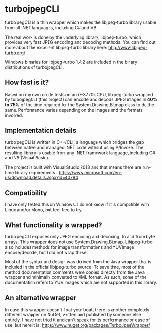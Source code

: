 # turbojpegCLI

turbojpegCLI is a thin wrapper which makes the libjpeg-turbo library usable from all .NET languages, including C# and VB.

The real work is done by the underlying library, libjpeg-turbo, which provides very fast JPEG encoding and decoding methods.  You can find out more about the excellent libjpeg-turbo library here: http://www.libjpeg-turbo.org/

Windows binaries for libjpeg-turbo 1.4.2 are included in the binary distributions of turbojpegCLI.

## How fast is it?

Based on my own crude tests on an i7-3770k CPU, libjpeg-turbo wrapped by turbojpegCLI (this project) can encode and decode JPEG images in **40% to 75%** of the time required for the System.Drawing.Bitmap class to do the same.  Performance varies depending on the images and the formats involved.

## Implementation details

turbojpegCLI is written in C++/CLI, a language which bridges the gap between native and managed .NET code without using P/Invoke.  The resulting library is usable from any .NET framework language, including C# and VB (Visual Basic).

The project is built with Visual Studio 2013 and that means there are run-time library requirements : https://www.microsoft.com/en-us/download/details.aspx?id=40784

## Compatibility

I have only tested this on Windows.  I do not know if it is compatible with Linux and/or Mono, but feel free to try.

## What functionality is wrapped?

turbojpegCLI exposes only JPEG encoding and decoding, to and from byte arrays.  This wrapper does not use System.Drawing.Bitmap.  Libjpeg-turbo also includes methods for image transformations and YUVImage encode/decode, but I did not wrap these.

Most of the syntax and design was derived from the Java wrapper that is included in the official libjpeg-turbo source.  To save time, most of the method documentation comments were copied directly from the Java wrapper and minimally converted to XML format.  As such, some of the documentation refers to YUV images which are not supported in this library.

## An alternative wrapper

In case this wrapper doesn't float your boat, there is another completely different wrapper on NuGet, written and published by someone else entirely.  I have not tried it and can't speak for its performance or ease of use, but here it is:  https://www.nuget.org/packages/TurboJpegWrapper/
